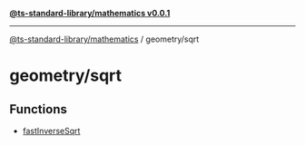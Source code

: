 [**@ts-standard-library/mathematics v0.0.1**](../../README.md)

***

[@ts-standard-library/mathematics](../../README.md) / geometry/sqrt

# geometry/sqrt

## Functions

- [fastInverseSqrt](functions/fastInverseSqrt.md)
